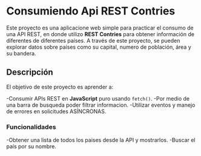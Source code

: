 # Consumiendo Api REST Contries

Este proyecto es una aplicacione web simple para practicar el consumo de una API REST, en donde utilizo **REST Contries** para obtener información de diferentes de diferentes países. A través de este proyecto, se pueden explorar datos sobre países como su capital, numero de población, área y su bandera.

## Descripción

El objetivo de este proyecto es aprender a:

-Consumir APIs REST en **JavaScript** puro usando `fetch()`.
-Por medio de una barra de busqueda poder filtrar informacion.
-Utilizar eventos y manejo de errores en solicitudes ASÍNCRONAS.

### Funcionalidades

-Obtener una lista de todos los paises desde la API y mostrarlos.
-Buscar el país por su nombre.
